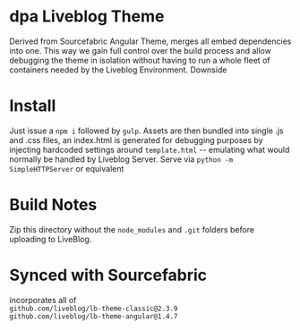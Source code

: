 # dpa Liveblog Theme
Derived from Sourcefabric Angular Theme, merges all embed dependencies
into one. This way we gain full control over the build process and
allow debugging the theme in isolation without having
to run a whole fleet of containers needed by the Liveblog Environment.
Downside

# Install
Just issue a `npm i` followed by `gulp`.
Assets are then bundled into single .js and .css files, an index.html is generated
for debugging purposes by injecting hardcoded settings around `template.html` -- emulating
what would normally be handled by Liveblog Server.
Serve via `python -m SimpleHTTPServer` or equivalent

# Build Notes
Zip this directory without the `node_modules` and `.git` folders before
uploading to LiveBlog.

# Synced with Sourcefabric
incorporates all of  
`github.com/liveblog/lb-theme-classic@2.3.9`  
`github.com/liveblog/lb-theme-angular@1.4.7`  